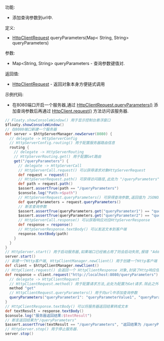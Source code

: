 功能:

+ 添加查询参数到url中.

定义:

+ [HttpClientRequest](/API/Network/HttpClient/HttpClientRequest/README.md) queryParameters(Map<
  String, String> queryParameters)

参数:

+ Map<String, String> queryParameters - 查询参数键值对.

返回值:

+ [HttpClientRequest](/API/Network/HttpClient/HttpClientRequest/README.md) - 返回对象本身方便链式调用

示例代码:

+ 在8080端口开启一个服务器,通过
  [HttpClientRequest.queryParameters()](/API/Network/HttpClient/HttpClientRequest/README.md?id=queryParameters)
  添加查询参数后再通过 [HttpClient.request()](/API/Network/HttpClient/HttpClient/README.md?id=request)
  方法访问该服务器.

```groovy
// Floaty.showConsoleWindow() 用于显示控制台悬浮窗口
$floaty.showConsoleWindow()
// 在8080端口新建一个服务器
def server = $httpServerManager.newServer(8080) {
  // delegate -> HttpServerConfig
  // HttpServerConfig.routing() 用于配置服务器路由信息
  routing {
    // delegate -> HttpServerRouting
    // HttpServerRouting.get() 用于配置Get路由
    get("/queryParameters") {
      // delegate -> HttpServerCall
      // HttpServerCall.request() 可以获得请求对象HttpServerRequest
      def request = request()
      // HttpServerRequest.path() 可获得访问路径,此处为 "/queryParameters"
      def path = request.path()
      $assert.assertTrue(path == "/queryParameters")
      $console.log("Path->$path")
      // HttpServerRequest.queryParameters() 可获得查询参数,返回值为 JSONObject
      def queryParameters = request.queryParameters()
      // 断言查询参数
      $assert.assertTrue(queryParameters.get("queryParameter1") == "queryParameterValue1", "queryParameter1")
      $assert.assertTrue(queryParameters.get("queryParameter2") == "queryParameterValue2", "queryParameter2")
      // HttpServerCall.response() 可以获取响应对应HttpServerResponse
      def response = response()
      // HttpServerResponse.textBody() 可以发送文本到客户端
      response.textBody(path)
    }
  }
}
// HttpServer.start() 用于启动服务器,如果端口已经被占用了则会启动失败,报错 "Address already in use"
server.start()
// 新建一个Http客户端, HttpClientManager.newClient() 用于创建一个Http客户端
def client = $httpClientManager.newClient()
// HttpClient.request() 会返回一个 HttpClientResponse 对象,封装了Http响应信息
def response = client.request("http://localhost:8080/queryParameters") {
  // delegate -> HttpClientRequest
  // HttpClientRequest.method() 用于配置请求方法,此处为配置为Get请求.除此之外,还有post,put,patch,delete,head,options等方法
  method "get"
  // HttpClientRequest.queryParameters() 用于向url中添加查询参数
  queryParameters("queryParameter1": "queryParameterValue1", "queryParameter2": "queryParameterValue2")
}
// HttpClientResponse.textBody() 可以将服务器返回结果转成文本
def textResult = response.textBody()
$console.log("服务器返回结果:$textResult")
// 断言返回结果为"/queryParameters"
$assert.assertTrue(textResult == "/queryParameters", "返回结果为 /queryParameters")
// HttpServer.stop() 用于停止服务器.
server.stop()
```